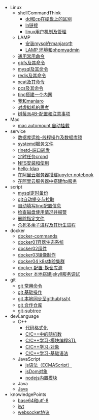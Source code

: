 - Linux
   - shellCommandThink
       - [dd和cp在硬盘上的区别](Learn/Linux/command/2020-09-06-cp_and_dd.md)
       - [ln链接](Learn/Linux/command/2021-04-20-ln_think.md)
       - [linux用户机制及管理](Learn/Linux/command/2021-06-14-linux_user_manager.md)
   - LAMP
       - [安装mysql在manjaro中](Learn/Linux/LAMP/2021-04-10-intall_mysql_in_manjaro.md)
       - [LAMP 环境和phpmyadmin](Learn/Linux/LAMP/2021-04-11-LAMP_phpmyadmin.md)
   - [通用常用命令](Learn/Linux/linux-commands.md)
   - [gbfs及其命令](Learn/Linux/gbfs-commands.md)
   - [mysql及其命令](Learn/Linux/mysql-commands.md)
   - [redis及其命令](Learn/Linux/redis-commands.md)
   - [xcat及其命令](Learn/Linux/xcat-commands.md)
   - [pcs及其命令](Learn/Linux/pcs-commands.md)
   - [tinc搭建一个内网](Learn/Linux/2022-08-03-tinc.md)
   - [我和manjaro](Learn/Linux/2020-09-13-I_and_manjaro.md)
   - [对虚拟机的思考](Learn/Linux/2021-04-24-virtual.md)
   - [树莓派4B-配置和注意事项](Learn/Linux/2021-07-02-raspberry.md)
- Mac
    - [mac automount 自动挂载](Learn/mac/automount.md)
- service
    - [数据库运维-线程操作及数据库锁](Learn/service/mysql-process.md)
    - [systemd服务文件](Learn/service/linux-systemd-server.md)
    - [rinetd-端口转发](Learn/service/rinetd.md)
    - [定时任务crond](Learn/service/crond.md)
    - [NFS安装和使用](Learn/service/NFS-安装和使用.md)
    - [hello-ldap](Learn/service/hello-ldap.md)
    - [在阿里云服务器搭建jupyter notebook](Learn/service/2021-06-12-server-jupyter_notebook.md)
    - [在阿里云服务器中搭建ftp服务](Learn/service/2021-6-13-server_ftp.md)
- script
    - [mysql定时备份](Learn/script/mysql_dump.md)
    - [git自动提交与拉取](Learn/script/auto_git.md)
    - [自动填写tinc配置信息](Learn/script/auto_tinc.md)
    - [检查磁盘使用情况并报警](Learn/script/checkDisk.md)
    - [删除指定文件](Learn/script/rmSomeFile.md)
    - [杀死多余子进程及其衍生进程](Learn/script/killSubprocess.md)
- docker
    - [docker-commands](Learn/docker/docker-command.md)
    - [docker01容器生态系统](Learn/docker/2019-12-21-docker1.md)
    - [docker02组件](Learn/docker/2019-12-26-docker2.md)
    - [docker03镜像制作](Learn/docker/2019-12-30-docker3.md)
    - [docker04 k8s体验集群](Learn/docker/2019-12-25-k8s1.md)
    - [docker 配置-换仓库源](Learn/docker/2020-06-17-docker_change_repo.md)
    - [docker 本地搭建jekyll服务调试](Learn/docker/2021-05-02-docker_with_jekyll.md)
- git
    - [git 常用命令](Learn/Git/2022-04-19-git-commands.md)
    - [git 基础操作](Learn/Git/2021-04-25-git_base.md)
    - [git 本地同步至github(ssh)](Learn/Git/2020-09-23-git_sync.md)
    - [git 合作仓库](Learn/Git/2021-05-16-git_cooperation.md)
    - [git-subtree](Learn/Git/git-subtree.md)
- devLanguage
   - C++
        - [代码格式化](Learn/language/cpp/2021-08-29-clang-format.md)
        - [C/C++中的随机数](Learn/language/cpp/2020-12-10-rand_and_generator.md)
        - [C/C++学习-模块编程STL](Learn/language/cpp/2020-09-13-cpp2_stl.md)
        - [C/C++学习-对象](Learn/language/cpp/2020-08-10-cpp1_object.md)
        - [C/C++学习-基础语法](Learn/language/cpp/2020-06-15-cpp0_base.md)
   - JavaScript
        - [js语法（ECMAScript）](Learn/language/js/javascript_base_0.md)
        - [jsDom对象](Learn/language/js/javascript_dom_1.md)
        - [nodejs内置模块](Learn/language/js/nodejs_built-in-modules.md)
   - Java
   	- [Java ](Learn/language/java/)
- knowledgePoints
    - [base64和utf-8](Learn/points/base64-and-utf-8.md)
    - [jwt](Learn/points/jwt.md)
    - [websocket协议](Learn/points/websocket.md)
